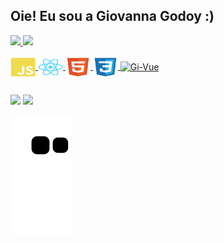 ## Oie! Eu sou a Giovanna Godoy :) 
 <div>
  <a href="https://github.com/giovanna-godoy">
  <img height="180em" src="https://github-readme-stats.vercel.app/api?username=giovanna-godoy&show_icons=true&theme=dracula&include_all_commits=true&count_private=true"/>
  <img height="180em" src="https://github-readme-stats.vercel.app/api/top-langs/?username=giovanna-godoy&layout=compact&langs_count=7&theme=dracula"/>
</div>
<div style="display: inline_block"><br>
  <img align="center" alt="Gi-Js" height="30" width="40" src="https://raw.githubusercontent.com/devicons/devicon/master/icons/javascript/javascript-plain.svg">
  <img align="center" alt="Gi-React" height="30" width="40" src="https://raw.githubusercontent.com/devicons/devicon/master/icons/react/react-original.svg">
  <img align="center" alt="Gi-HTML" height="30" width="40" src="https://raw.githubusercontent.com/devicons/devicon/master/icons/html5/html5-original.svg">
  <img align="center" alt="Gi-CSS" height="30" width="40" src="https://raw.githubusercontent.com/devicons/devicon/master/icons/css3/css3-original.svg">
  <img align="center" alt="Gi-Vue" height="30" width="30" src="https://br.vuejs.org/images/logo.png">
 </div>
  
  ##
 
<div> 
  <a href = "mailto:giovannagodoy@icloud.com"><img src="https://img.shields.io/badge/-icloud-%23333?style=for-the-badge&logo=icloud&logoColor=white" target="_blank"></a>
  <a href="https://www.linkedin.com/in/giovanna-godoy-44a8aa15a" target="_blank"><img src="https://img.shields.io/badge/-LinkedIn-%230077B5?style=for-the-badge&logo=linkedin&logoColor=white" target="_blank"></a> 
 
  ![Snake animation](https://github.com/giovanna-godoy/giovanna-godoy/blob/output/github-contribution-grid-snake.svg)
 
</div>
